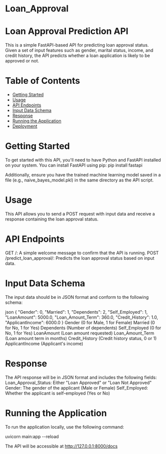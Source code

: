 # Loan_Approval
# Loan Approval Prediction API

This is a simple FastAPI-based API for predicting loan approval status. Given a set of input features such as gender, marital status, income, and credit history, the API predicts whether a loan application is likely to be approved or not.

# Table of Contents

- [Getting Started](#getting-started)
- [Usage](#usage)
- [API Endpoints](#api-endpoints)
- [Input Data Schema](#input-data-schema)
- [Response](#response)
- [Running the Application](#running-the-application)
- [Deployment](#deployment)

# Getting Started

To get started with this API, you'll need to have Python and FastAPI installed on your system. You can install FastAPI using pip:
pip install fastapi

Additionally, ensure you have the trained machine learning model saved in a file (e.g., naive_bayes_model.pkl) in the same directory as the API script.


# Usage
This API allows you to send a POST request with input data and receive a response containing the loan approval status.


# API Endpoints
GET /: A simple welcome message to confirm that the API is running.
POST /predict_loan_approval/: Predicts the loan approval status based on input data.


# Input Data Schema
The input data should be in JSON format and conform to the following schema:

json
{
    "Gender": 0,
    "Married": 1,
    "Dependents": 2,
    "Self_Employed": 1,
    "LoanAmount": 5000.0,
    "Loan_Amount_Term": 360.0,
    "Credit_History": 1.0,
    "ApplicantIncome": 6000.0
}
Gender (0 for Male, 1 for Female)
Married (0 for No, 1 for Yes)
Dependents (Number of dependents)
Self_Employed (0 for No, 1 for Yes)
LoanAmount (Loan amount requested)
Loan_Amount_Term (Loan amount term in months)
Credit_History (Credit history status, 0 or 1)
ApplicantIncome (Applicant's income)


# Response 
The API response will be in JSON format and includes the following fields:
Loan_Approval_Status: Either "Loan Approved" or "Loan Not Approved"
Gender: The gender of the applicant (Male or Female)
Self_Employed: Whether the applicant is self-employed (Yes or No)


# Running the Application
To run the application locally, use the following command:

uvicorn main:app --reload

The API will be accessible at http://127.0.0.1:8000/docs
